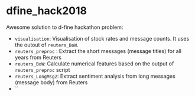 # dfine_hack2018
Awesome solution to d-fine hackathon problem:

* `visualisation`: Visualisation of stock rates and message counts. It uses the outout of `reuters_BoW`.
* `reuters_preproc` : Extract the short messages (message titles) for all years from Reuters
* `reuters_BoW`: Calculate numerical features based on the output of `reuters_preproc` script
* `reuters_LongMsg2`: Extract sentiment analysis from long messages (message body) from Reuters
* ``

